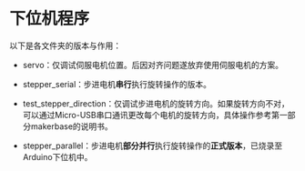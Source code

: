 # 下位机程序

以下是各文件夹的版本与作用：

- servo：仅调试伺服电机位置。后因对齐问题遂放弃使用伺服电机的方案。

- stepper_serial：步进电机**串行**执行旋转操作的版本。

- test_stepper_direction：仅调试步进电机的旋转方向。如果旋转方向不对，可以通过Micro-USB串口通讯更改每个电机的旋转方向，具体操作参考第一部分makerbase的说明书。

- stepper_parallel：步进电机**部分并行**执行旋转操作的**正式版本**，已烧录至Arduino下位机中。
